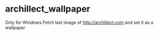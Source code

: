# archillect_wallpaper
Only for Windows
Fetch last image of http://archillect.com and set it as a wallpaper
